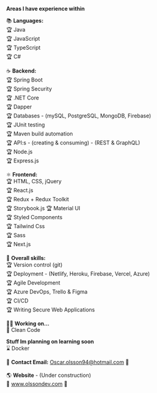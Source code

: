 
**Areas I have experience within**

:books: **Languages:**<br/>
:trophy: Java <br/>
:trophy: JavaScript <br/>
:trophy: TypeScript <br/>
:trophy: C# <br/>

:coffee: **Backend:**<br/>
:trophy: Spring Boot <br/>
:trophy: Spring Security <br/>
:trophy: .NET Core <br/>
:trophy: Dapper <br/>
:trophy: Databases - (mySQL, PostgreSQL, MongoDB, Firebase) <br/>
:trophy: JUnit testing <br/>
:trophy: Maven build automation <br/>
:trophy: API:s - (creating & consuming) - (REST & GraphQL) <br/>
:trophy: Node.js <br/>
:trophy: Express.js <br/>

:atom_symbol: **Frontend:**<br/>
:trophy: HTML, CSS, jQuery <br/>
:trophy: React.js <br/>
:trophy: Redux + Redux Toolkit<br/>
:trophy: Storybook.js
:trophy: Material UI<br/>
:trophy: Styled Components <br/>
:trophy: Tailwind Css <br/>
:trophy: Sass <br/>
:trophy: Next.js <br/>

:school_satchel: **Overall skills:**<br/>
:trophy: Version control (git) <br/>
:trophy: Deployment - (Netlify, Heroku, Firebase, Vercel, Azure) <br/>
:trophy: Agile Development <br/>
:trophy: Azure DevOps, Trello & Figma <br/>
:trophy: CI/CD <br/>
:trophy: Writing Secure Web Applications

:man_student: **Working on...** <br/>
🌱 Clean Code <br/>

**Stuff Im planning on learning soon** <br/>
:hourglass: Docker <br/>


:email: **Contact Email:** Oscar.olsson94@hotmail.com :email: <br/> <br/>
:earth_americas: **Website** - (Under construction) <br/>
:construction: www.olssondev.com :construction:

<!--
**oscarolsson94/oscarolsson94** is a ✨ _special_ ✨ repository because its `README.md` (this file) appears on your GitHub profile.

Here are some ideas to get you started:

- 🔭 I’m currently working on ...
- 🌱 I’m currently learning ...
- 👯 I’m looking to collaborate on ...
- 🤔 I’m looking for help with ...
- 💬 Ask me about ...
- 📫 How to reach me: ...
- 😄 Pronouns: ...
- ⚡ Fun fact: ...
-->
